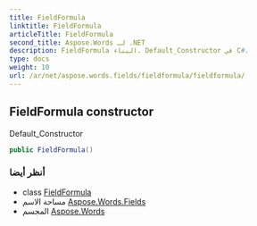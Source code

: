 ```yaml
---
title: FieldFormula
linktitle: FieldFormula
articleTitle: FieldFormula
second_title: Aspose.Words لـ .NET
description: FieldFormula البناء. Default_Constructor في C#.
type: docs
weight: 10
url: /ar/net/aspose.words.fields/fieldformula/fieldformula/
---
```

## FieldFormula constructor

Default_Constructor

```csharp
public FieldFormula()
```

### أنظر أيضا

* class [FieldFormula](../)
* مساحة الاسم [Aspose.Words.Fields](../../../aspose.words.fields/)
* المجسم [Aspose.Words](../../../)
